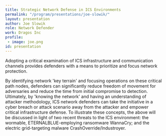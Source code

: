 ```yaml
---
title: Strategic Network Defense in ICS Environments
permalink: "/program/presentations/joe-slowik/"
layout: presentation
author: Joe Slowik
role: Network Defender
work: Dragos Inc
profile:
 - image: joe.png
id: presentation
---
```


Adopting a critical examination of ICS infrastructure and communication channels provides defenders with a means to prioritize and focus network protection.

By identifying network 'key terrain' and focusing operations on these critical path nodes, defenders can significantly reduce freedom of movement for adversaries and reduce the time from initial compromise to detection. Ultimately, by 'knowing the network' and having an understanding of attacker methodology, ICS network defenders can take the initiative in a cyber breach or attack scenario away from the attacker and empower critical infrastructure defense. To illustrate these concepts, the above will be discussed in light of two recent threats to the ICS environment: the wormable, ETERNALBLUE-employing ransomware WannaCry; and the electric grid-targeting malware CrashOverride/Industroyer.